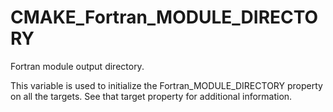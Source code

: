   

# CMAKE_Fortran_MODULE_DIRECTORY  
Fortran module output directory.  

This variable is used to initialize the Fortran_MODULE_DIRECTORY
property on all the targets.  See that target property for additional
information.  

